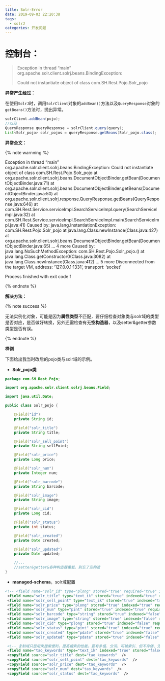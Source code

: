 ```yaml
---
title: Solr-Error
date: 2019-09-03 22:20:38
tags:
  - solrJ
categories: 开发问题
---
```


# 控制台：

> Exception in thread “main” org.apache.solr.client.solrj.beans.BindingException:
>
> Could not instantiate object of class com.SH.Rest.Pojo.Solr_pojo

**异常产生经过：**

在使用`SolrJ`时，调用`SolrClient`对象的`addBean()`方法以及`QueryResponse`对象的`getBeans()`方法时，抛出异常。

<!-- more -->

```java
solrClient.addBean(pojo);
//以及
QueryResponse queryResponse = solrClient.query(query);
List<Solr_pojo> solr_pojos = queryResponse.getBeans(Solr_pojo.class);
```

**异常全文：**

{% note  warnning %}

Exception in thread “main” org.apache.solr.client.solrj.beans.BindingException: Could not instantiate object of class com.SH.Rest.Pojo.Solr_pojo
at org.apache.solr.client.solrj.beans.DocumentObjectBinder.getBean(DocumentObjectBinder.java:71)
at org.apache.solr.client.solrj.beans.DocumentObjectBinder.getBeans(DocumentObjectBinder.java:50)
at org.apache.solr.client.solrj.response.QueryResponse.getBeans(QueryResponse.java:646)
at com.SH.Rest.Service.serviceImpl.SearchServiceImpl.query(SearchServiceImpl.java:32)
at com.SH.Rest.Service.serviceImpl.SearchServiceImpl.main(SearchServiceImpl.java:41)
Caused by: java.lang.InstantiationException: com.SH.Rest.Pojo.Solr_pojo
at java.lang.Class.newInstance(Class.java:427)
at org.apache.solr.client.solrj.beans.DocumentObjectBinder.getBean(DocumentObjectBinder.java:65)
… 4 more
Caused by: java.lang.NoSuchMethodException: com.SH.Rest.Pojo.Solr_pojo.()
at java.lang.Class.getConstructor0(Class.java:3082)
at java.lang.Class.newInstance(Class.java:412)
… 5 more
Disconnected from the target VM, address: ‘127.0.0.1:1331’, transport: ‘socket’

Process finished with exit code 1

{% endnote %}

**解决方法：**

{% note  success %}

无法实例化对象，可能是因为**属性类型**不匹配，要仔细检查对象类与solr域的类型是否对应，是否做好转换，另外还需检查有无**空构造器**，以及setter&getter参数类型是否有误。

{% endnote %}

**样例**

下面给出我当时改后的pojo类与solr域的示例。

- **Solr_pojo类**

```java
package com.SH.Rest.Pojo;

import org.apache.solr.client.solrj.beans.Field;

import java.util.Date;

public class Solr_pojo {

    @Field("id")
    private String id;

    @Field("solr_title")
    private String title;

    @Field("solr_sell_point")
    private String sellPoint;

    @Field("solr_price")
    private Long price;

    @Field("solr_num")
    private Integer num;

    @Field("solr_barcode")
    private String barcode;

    @Field("solr_image")
    private String image;

    @Field("solr_cid")
    private Long cid;

    @Field("solr_status")
    private int status;

    @Field("solr_created")
    private Date created;

    @Field("solr_updated")
    private Date updated;

    //...
    //setter&getter&各种构造器重载，别忘了空构造
}
```

- **managed-schema**，solr域配置

```xml
<!-- <field name="solr_id" type="plong" stored="true" required="true" indexed="false" /> -->
 <field name="solr_title" type="text_ik" stored="true" indexed="true" required="true"/>
 <field name="solr_sell_point" type="text_ik" stored="true" indexed="true" required="true"/>
 <field name="solr_price" type="plong" stored="true" indexed="true" required="true"/>
 <field name="solr_num" type="pint" stored="true" indexed="true" required="true"/>
 <field name="solr_barcode" type="string" stored="true" indexed="false" required="false"/>
 <field name="solr_image" type="string" stored="true" indexed="false" required="false"/>
 <field name="solr_cid" type="plong" stored="true" indexed="false" required="true"/>
 <field name="solr_status" type="pint" stored="true" indexed="true" required="true"/>
 <field name="solr_created" type="pdate" stored="true" indexed="false" required="true"/>
 <field name="solr_updated" type="pdate" stored="true" indexed="false" required="true"/>

 <!-- 复制域只是用来搜索便利，提高搜索的性能，要有多值、分词、可被索引、但不存储、无类型 -->
 <field name="tao_keywords" type="text_ik" indexed="true" stored="false" multiValued="true" />
 <copyField source="solr_title" dest="tao_keywords"  />
 <copyField source="solr_sell_point" dest="tao_keywords"  />
 <copyField source="solr_price" dest="tao_keywords"  />
 <copyField source="solr_num" dest="tao_keywords"  />
 <copyField source="solr_status" dest="tao_keywords"  />
```
